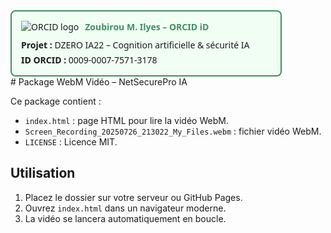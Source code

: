 <div style="border: 2px solid #3f915f; padding: 15px; border-radius: 8px; max-width: 400px; font-family: 'Segoe UI', sans-serif; background-color: #f0fef4;">
  <div style="display: flex; align-items: center; margin-bottom: 10px;">
    <img src="https://orcid.org/sites/default/files/images/orcid_24x24.png" alt="ORCID logo" style="margin-right: 10px;">
    <a href="https://orcid.org/0009-0007-7571-3178" target="_blank" style="text-decoration: none; color: #3f915f; font-weight: bold;">
      Zoubirou M. Ilyes – ORCID iD
    </a>
  </div>
  <p style="margin: 0 0 5px;"><strong>Projet :</strong> DZERO IA22 – Cognition artificielle & sécurité IA</p>
  <p style="margin: 0;"><strong>ID ORCID :</strong> 0009-0007-7571-3178</p>
</div># Package WebM Vidéo – NetSecurePro IA

Ce package contient :
- `index.html` : page HTML pour lire la vidéo WebM.
- `Screen_Recording_20250726_213022_My_Files.webm` : fichier vidéo WebM.
- `LICENSE` : Licence MIT.

## Utilisation

1. Placez le dossier sur votre serveur ou GitHub Pages.
2. Ouvrez `index.html` dans un navigateur moderne.
3. La vidéo se lancera automatiquement en boucle.

